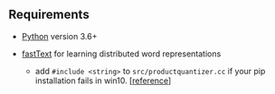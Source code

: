 ## Requirements

* [Python](https://www.python.org/) version 3.6+
* [fastText](https://github.com/facebookresearch/fastText) for learning distributed word representations

    * add ```#include <string>``` to ```src/productquantizer.cc``` if your pip installation fails in win10. [[reference](https://github.com/facebookresearch/fastText/pull/622/commits/420afca950d1abb055f68d4a7e13ea6ca1b897a4)]